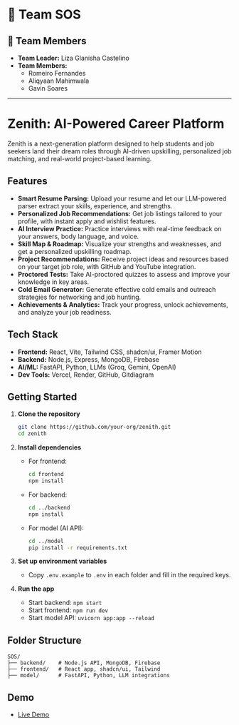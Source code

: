 # 🚨 Team SOS

## 👤 Team Members

- **Team Leader:** Liza Glanisha Castelino  
- **Team Members:**
  - Romeiro Fernandes  
  - Aliqyaan Mahimwala  
  - Gavin Soares

---

# Zenith: AI-Powered Career Platform

Zenith is a next-generation platform designed to help students and job seekers land their dream roles through AI-driven upskilling, personalized job matching, and real-world project-based learning.

## Features

- **Smart Resume Parsing:** Upload your resume and let our LLM-powered parser extract your skills, experience, and strengths.
- **Personalized Job Recommendations:** Get job listings tailored to your profile, with instant apply and wishlist features.
- **AI Interview Practice:** Practice interviews with real-time feedback on your answers, body language, and voice.
- **Skill Map & Roadmap:** Visualize your strengths and weaknesses, and get a personalized upskilling roadmap.
- **Project Recommendations:** Receive project ideas and resources based on your target job role, with GitHub and YouTube integration.
- **Proctored Tests:** Take AI-proctored quizzes to assess and improve your knowledge in key areas.
- **Cold Email Generator:** Generate effective cold emails and outreach strategies for networking and job hunting.
- **Achievements & Analytics:** Track your progress, unlock achievements, and analyze your job readiness.

## Tech Stack

- **Frontend:** React, Vite, Tailwind CSS, shadcn/ui, Framer Motion
- **Backend:** Node.js, Express, MongoDB, Firebase
- **AI/ML:** FastAPI, Python, LLMs (Groq, Gemini, OpenAI)
- **Dev Tools:** Vercel, Render, GitHub, Gitdiagram

## Getting Started

1. **Clone the repository**
   ```sh
   git clone https://github.com/your-org/zenith.git
   cd zenith
   ```

2. **Install dependencies**
   - For frontend:
     ```sh
     cd frontend
     npm install
     ```
   - For backend:
     ```sh
     cd ../backend
     npm install
     ```
   - For model (AI API):
     ```sh
     cd ../model
     pip install -r requirements.txt
     ```

3. **Set up environment variables**
   - Copy `.env.example` to `.env` in each folder and fill in the required keys.

4. **Run the app**
   - Start backend: `npm start`
   - Start frontend: `npm run dev`
   - Start model API: `uvicorn app:app --reload`

## Folder Structure

```
SOS/
├── backend/    # Node.js API, MongoDB, Firebase
├── frontend/   # React app, shadcn/ui, Tailwind
├── model/      # FastAPI, Python, LLM integrations
```

## Demo

- [Live Demo](https://zenith-sos.vercel.app)
